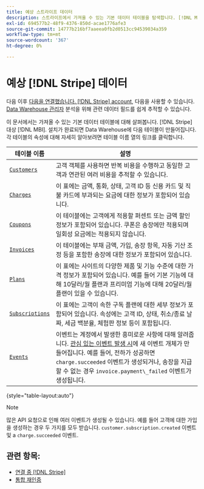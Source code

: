 ```yaml
---
title: 예상 스트라이프 데이터
description: 스트라이프에서 가져올 수 있는 기본 데이터 테이블을 탐색합니다. [!DNL MBI].
exl-id: 694577b2-48f9-4376-850d-acae1776afe3
source-git-commit: 14777b216bf7aaeea0fb2d0513cc94539034a359
workflow-type: tm+mt
source-wordcount: '367'
ht-degree: 0%

---
```


# 예상 [!DNL Stripe] 데이터

다음 이후 [다음을 연결했습니다. [!DNL Stripe] account](../integrations/stripe.md), 다음을 사용할 수 있습니다. [Data Warehouse 관리자](../../../data-analyst/data-warehouse-mgr/tour-dwm.md) 분석을 위해 관련 데이터 필드를 쉽게 추적할 수 있습니다.

이 문서에서는 가져올 수 있는 기본 데이터 테이블에 대해 살펴봅니다. [!DNL Stripe] 대상 [!DNL MBI]. 설치가 완료되면 Data Warehouse에 다음 테이블이 만들어집니다. 각 테이블의 속성에 대해 자세히 알아보려면 테이블 이름 열의 링크를 클릭합니다.

| **테이블 이름** | **설명** |
|-----|-----|
| [`Customers`](https://stripe.com/docs/sources/customers) | 고객 객체를 사용하면 반복 비용을 수행하고 동일한 고객과 연관된 여러 비용을 추적할 수 있습니다. |
| [`Charges`](https://stripe.com/docs/payments/payment-intents/migration/charges) | 이 표에는 금액, 통화, 상태, 고객 ID 등 신용 카드 및 직불 카드에 부과되는 요금에 대한 정보가 포함되어 있습니다. |
| [`Coupons`](https://stripe.com/docs/api/coupons/object) | 이 테이블에는 고객에게 적용할 퍼센트 또는 금액 할인 정보가 포함되어 있습니다. 쿠폰은 송장에만 적용되며 일회성 요금에는 적용되지 않습니다. |
| [`Invoices`](https://stripe.com/docs/billing/migration/invoice-states) | 이 테이블에는 부채 금액, 가입, 송장 항목, 자동 기산 조정 등을 포함한 송장에 대한 정보가 포함되어 있습니다. |
| [`Plans`](https://stripe.com/docs/api/plans/object) | 이 표에는 사이트의 다양한 제품 및 기능 수준에 대한 가격 정보가 포함되어 있습니다. 예를 들어 기본 기능에 대해 10달러/월 플랜과 프리미엄 기능에 대해 20달러/월 플랜이 있을 수 있습니다. |
| [`Subscriptions`](https://stripe.com/docs/api/subscriptions/object) | 이 표에는 고객이 속한 구독 플랜에 대한 세부 정보가 포함되어 있습니다. 속성에는 고객 ID, 상태, 취소/종료 날짜, 세금 백분율, 체험판 정보 등이 포함됩니다. |
| [`Events`](https://stripe.com/docs/development/dashboard/events) | 이벤트는 계정에서 발생한 흥미로운 사항에 대해 알려줍니다. [관심 있는 이벤트 발생 시](https://stripe.com/docs/api/events/types)에 새 이벤트 개체가 만들어집니다. 예를 들어, 전하가 성공하면 `charge.succeeded` 이벤트가 생성되거나, 송장을 지급할 수 없는 경우 `invoice.payment\_failed` 이벤트가 생성됩니다. |

{style="table-layout:auto"}

>[!NOTE]
>
>많은 API 요청으로 인해 여러 이벤트가 생성될 수 있습니다. 예를 들어 고객에 대한 가입을 생성하는 경우 두 가지를 모두 받습니다. `customer.subscription.created` 이벤트 및 a  `charge.succeeded` 이벤트.

## 관련 항목:

* [연결 중 [!DNL Stripe]](../integrations/stripe.md)
* [통합 재인증](https://experienceleague.adobe.com/docs/commerce-knowledge-base/kb/how-to/mbi-reauthenticating-integrations.html?lang=en)
